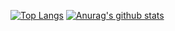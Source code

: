 [![Top Langs](https://github-readme-stats.vercel.app/api/top-langs/?username=xumengqiang)](https://github.com/anuraghazra/github-readme-stats)
[![Anurag's github stats](https://github-readme-stats.vercel.app/api?username=xumengqiang&show_icons=true&theme=dark)](https://github.com/anuraghazra/github-readme-stats)
